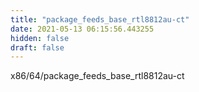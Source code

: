 ```yaml
---
title: "package_feeds_base_rtl8812au-ct"
date: 2021-05-13 06:15:56.443255
hidden: false
draft: false
---
```


x86/64/package_feeds_base_rtl8812au-ct

